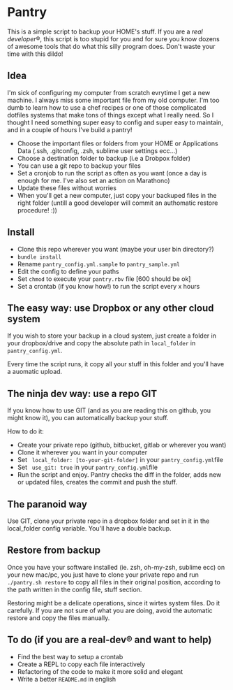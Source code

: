 # Pantry

This is a simple script to backup your HOME's stuff.
If you are a *real developer*®, this script is too stupid for you and for sure you know dozens of awesome tools that do what this silly program does.  Don't waste your time with this dildo!

## Idea

I'm sick of configuring my computer from scratch evrytime I get a new machine. I always miss some important file from my old computer. I'm too dumb to learn how to use a chef recipes or one of those complicated dotfiles systems that make tons of things except what I really need. So I thought I need something super easy to config and super easy to maintain, and in a couple of hours I've build a pantry!

* Choose the important files or folders from your HOME or Applications Data (.ssh, .gitconfig, .zsh, sublime user settings ecc...)
* Choose a destination folder to backup (i.e a Drobpox folder)
* You can use a git repo to backup your files
* Set a cronjob to run the script as often as you want (once a day is enough for me. I've also set an action on Marathono)
* Update these files without worries
* When you'll get a new computer, just copy your backuped files in the right folder (untill a good developer will commit an authomatic restore procedure! :))

## Install

* Clone this repo wherever you want (maybe your user bin directory?)
* ```bundle install```
* Rename ```pantry_config.yml.sample``` to ```pantry_sample.yml```
* Edit the config to define your paths
* Set ```chmod``` to execute your ```pantry.rbv``` file [600 should be ok]
* Set a crontab (if you know how!) to run the script every x hours

## The easy way: use Dropbox or any other cloud system

If you wish to store your backup in a cloud system, just create a folder in your dropbox/drive and copy the absolute path in ```local_folder``` in ```pantry_config.yml```.

Every time the script runs, it copy all your stuff in this folder and you'll have a auomatic upload.

## The ninja dev way: use a repo GIT

If you know how to use GIT (and as you are reading this on github, you might know it), you can automatically backup your stuff.

How to do it:

* Create your private repo (github, bitbucket, gitlab or wherever you want)
* Clone it wherever you want in your computer
* Set ``` local_folder: [to-your-git-folder]``` in your ```pantry_config.yml```file
* Set ``` use_git: true``` in your ```pantry_config.yml```file
* Run the script and enjoy. Pantry checks the diff in the folder, adds new or updated files, creates the commit and push the stuff.

## The paranoid way

Use GIT, clone your private repo in a dropbox folder and set in it in the local_folder config variable. You'll have a double backup.


## Restore from backup

Once you have your software installed (ie. zsh, oh-my-zsh, sublime ecc) on your new mac/pc, you just have to clone your private repo and run ```./pantry.sh restore``` to copy all files in their original position, according to the path written in the config file, stuff section.

Restoring might be a delicate operations, since it wirtes system files. Do it carefully. If you are not sure of what you are doing, avoid the automatic restore and copy the files manually.

## To do (if you are a real-dev® and want to help)

* Find the best way to setup a crontab
* Create a REPL to copy each file interactively
* Refactoring of the code to make it more solid and elegant
* Write a better ```README.md``` in english